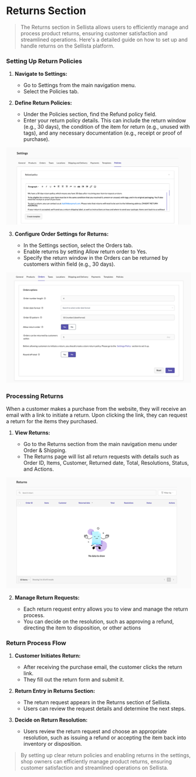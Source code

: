# Returns Section

> The Returns section in Sellista allows users to efficiently manage and process product returns, ensuring customer satisfaction and streamlined operations. Here's a detailed guide on how to set up and handle returns on the Sellista platform.

### Setting Up Return Policies

1. **Navigate to Settings:**

    - Go to Settings from the main navigation menu.
    - Select the Policies tab.


2. **Define Return Policies:**

    - Under the Policies section, find the Refund policy field.
    - Enter your return policy details. This can include the return window (e.g., 30 days), the condition of the item for return (e.g., unused with tags), and any necessary documentation (e.g., receipt or proof of purchase).

![alt text](image-25.png)

3. **Configure Order Settings for Returns:**

    - In the Settings section, select the Orders tab.
    - Enable returns by setting Allow return order to Yes.
    - Specify the return window in the Orders can be returned by customers within field (e.g., 30 days).

![alt text](image-24.png)

### Processing Returns

When a customer makes a purchase from the website, they will receive an email with a link to initiate a return. Upon clicking the link, they can request a return for the items they purchased.

1. **View Returns:**

    - Go to the Returns section from the main navigation menu under Order & Shipping.
    - The Returns page will list all return requests with details such as Order ID, Items, Customer, Returned date, Total, Resolutions, Status, and Actions.

 ![alt text](image-26.png)   

2. **Manage Return Requests:**

    - Each return request entry allows you to view and manage the return process.
    - You can decide on the resolution, such as approving a refund, directing the item to disposition, or other actions

### Return Process Flow

1. **Customer Initiates Return:**

    - After receiving the purchase email, the customer clicks the return link.
    - They fill out the return form and submit it.

2. **Return Entry in Returns Section:**

    - The return request appears in the Returns section of Sellista.
    - Users can review the request details and determine the next steps.

3. **Decide on Return Resolution:**

    - Users review the return request and choose an appropriate resolution, such as issuing a refund or accepting the item back into inventory or disposition.

> By setting up clear return policies and enabling returns in the settings, shop owners can efficiently manage product returns, ensuring customer satisfaction and streamlined operations on Sellista.